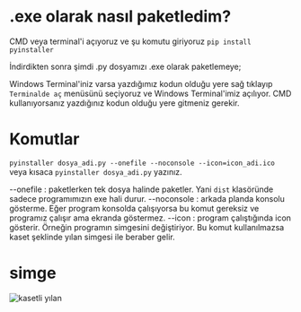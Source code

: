 # .exe olarak nasıl paketledim?
CMD veya terminal'i açıyoruz ve şu komutu giriyoruz `pip install pyinstaller`

İndirdikten sonra şimdi .py dosyamızı .exe olarak paketlemeye;

Windows Terminal'iniz varsa yazdığımız kodun olduğu yere sağ tıklayıp `Terminalde aç` menüsünü seçiyoruz ve Windows Terminal'imiz açılıyor. CMD kullanıyorsanız 
yazdığınız kodun olduğu yere gitmeniz gerekir. 

# Komutlar
`pyinstaller dosya_adi.py --onefile --noconsole --icon=icon_adi.ico` veya kısaca `pyinstaller dosya_adi.py` yazınız.

--onefile : paketlerken tek dosya halinde paketler. Yani `dist` klasöründe sadece programımızın exe hali durur.
--noconsole : arkada planda konsolu gösterme. Eğer program konsolda çalışıyorsa bu komut gereksiz ve programız çalışır ama ekranda göstermez.
--icon : program çalıştığında icon gösterir. Örneğin programın simgesini değiştiriyor. Bu komut kullanılmazsa kaset şeklinde yılan simgesi ile beraber gelir.

# simge
![kasetli yılan](https://avatars.githubusercontent.com/u/1215332?s=200&v=4)
